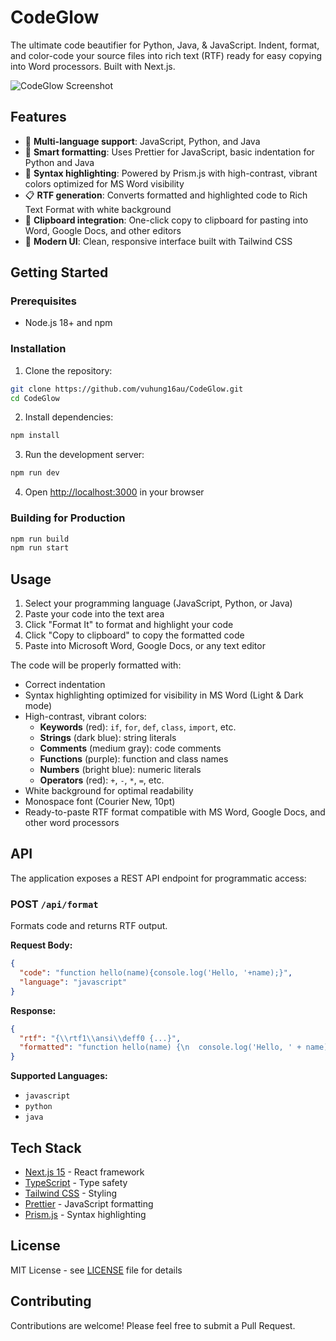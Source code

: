 # CodeGlow

The ultimate code beautifier for Python, Java, & JavaScript. Indent, format, and color-code your source files into rich text (RTF) ready for easy copying into Word processors. Built with Next.js.

![CodeGlow Screenshot](https://github.com/user-attachments/assets/fe53b4a0-385a-462a-bccf-73cafecc91e1)

## Features

- 🎨 **Multi-language support**: JavaScript, Python, and Java
- 🔧 **Smart formatting**: Uses Prettier for JavaScript, basic indentation for Python and Java
- 🌈 **Syntax highlighting**: Powered by Prism.js with high-contrast, vibrant colors optimized for MS Word visibility
- 📋 **RTF generation**: Converts formatted and highlighted code to Rich Text Format with white background
- 📲 **Clipboard integration**: One-click copy to clipboard for pasting into Word, Google Docs, and other editors
- 💅 **Modern UI**: Clean, responsive interface built with Tailwind CSS

## Getting Started

### Prerequisites

- Node.js 18+ and npm

### Installation

1. Clone the repository:
```bash
git clone https://github.com/vuhung16au/CodeGlow.git
cd CodeGlow
```

2. Install dependencies:
```bash
npm install
```

3. Run the development server:
```bash
npm run dev
```

4. Open [http://localhost:3000](http://localhost:3000) in your browser

### Building for Production

```bash
npm run build
npm run start
```

## Usage

1. Select your programming language (JavaScript, Python, or Java)
2. Paste your code into the text area
3. Click "Format It" to format and highlight your code
4. Click "Copy to clipboard" to copy the formatted code
5. Paste into Microsoft Word, Google Docs, or any text editor

The code will be properly formatted with:
- Correct indentation
- Syntax highlighting optimized for visibility in MS Word (Light & Dark mode)
- High-contrast, vibrant colors:
  - **Keywords** (red): `if`, `for`, `def`, `class`, `import`, etc.
  - **Strings** (dark blue): string literals
  - **Comments** (medium gray): code comments
  - **Functions** (purple): function and class names
  - **Numbers** (bright blue): numeric literals
  - **Operators** (red): `+`, `-`, `*`, `=`, etc.
- White background for optimal readability
- Monospace font (Courier New, 10pt)
- Ready-to-paste RTF format compatible with MS Word, Google Docs, and other word processors

## API

The application exposes a REST API endpoint for programmatic access:

### POST `/api/format`

Formats code and returns RTF output.

**Request Body:**
```json
{
  "code": "function hello(name){console.log('Hello, '+name);}",
  "language": "javascript"
}
```

**Response:**
```json
{
  "rtf": "{\\rtf1\\ansi\\deff0 {...}",
  "formatted": "function hello(name) {\n  console.log('Hello, ' + name);\n}\n"
}
```

**Supported Languages:**
- `javascript`
- `python`
- `java`

## Tech Stack

- [Next.js 15](https://nextjs.org/) - React framework
- [TypeScript](https://www.typescriptlang.org/) - Type safety
- [Tailwind CSS](https://tailwindcss.com/) - Styling
- [Prettier](https://prettier.io/) - JavaScript formatting
- [Prism.js](https://prismjs.com/) - Syntax highlighting

## License

MIT License - see [LICENSE](LICENSE) file for details

## Contributing

Contributions are welcome! Please feel free to submit a Pull Request.
